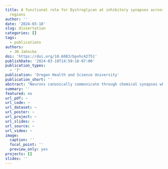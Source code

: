 ```yaml
---
title: A functional role for Dystroglycan at inhibitory synapses across multiple brain
  regions
author: ''
date: '2024-03-18'
slug: dissertation
categories: []
tags:
  - publications
authors: 
  - JN Jahncke
doi: 'https://doi.org/10.6083/bpxhc42751'
publishDate: '2024-03-18T14:50:18-07:00'
publication_types:
  - '7'
publication: 'Oregon Health and Science University'
publication_short: ''
abstract: "Neurons canonically communicate through chemical synapses whose structure is formed, refined, and maintained through the coordination of pre- and post-synaptic scaffolding molecules that interact across the synaptic cleft. One such trans-synaptic molecule, *Dystroglycan* (*Dag1*), is expressed throughout the body where it is important for muscle integrity, neuronal migration, regulation of the blood-brain barrier, axon targeting, and, as we have recently come to appreciate, the formation of inhibitory synapses. Dystroglycan is composed of two subunits: an extracellular alpha subunit and a transmembrane beta subunit. α-Dystroglycan is extensively glycosylated through the coordination of at least 19 different genes. Mutations resulting in hypoglycosylation lead to dystroglycanopathy, a class of muscular dystrophy characterized by muscular and neurological defects. Dystroglycan localizes to inhibitory synaptic populations throughout the brain, and in this dissertation I explore the mechanism through which Dystroglycan acts at inhibitory hippocampal CCK+/CB1R+ basket synapses (CCK:PyN) and cerebellar molecular layer interneuron synapses onto Purkinje cells (MLI:PC). In Chapter 2, I show that *Dystroglycan* is required for CCK:PyN axon targeting, synapse formation, and synapse function. This is dependent on Dystroglycan glycosylation, however, mild defects in Dystroglycan glycosylation does not affect synapse function. The Dystroglycan intracellular domain is required for the function, but not formation of CCK:PyN synapses. Furthermore, I show that loss of either extracellular glycosylation or the intracellular domain of Dystroglycan results in increased seizure susceptibility. In Chapter 3 I characterize a suite of *Cre* driver lines for conditional genetic deletion in cerebellar Purkinje cells, which allow me to dissect Dystroglycan's synaptic function at different stages of development. In Chapter 4, I show that *Dystroglycan* is required for MLI:PC synapse formation, function, and maintenance. Glycosylation is required for MLI:PC synapse formation and function while the intracellular domain is required for synapse function but not formation. In Chapter 5 I use an unbiased proteomics screen to identify novel interacting partners of Dystroglycan in an effort to understand the composition of Dystroglycan-containing synaptic complexes. Collectively, these results advance our knowledge of the molecular mechanism behind inhibitory synapse development, and will inform targeted treatments for synaptic defects in dystroglycanopathy."
summary: ''
featured: no
url_pdf: ~
url_code: ~
url_dataset: ~
url_poster: ~
url_project: ~
url_slides: ~
url_source: ~
url_video: ~
image:
  caption: ''
  focal_point: ''
  preview_only: yes
projects: []
slides: ''
---
```


